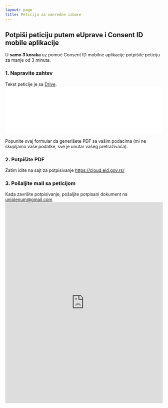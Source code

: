```yaml
---
layout: page
title: Peticija za vanredne izbore
---
```

<h2>Potpiši peticiju putem eUprave i Consent ID mobile aplikacije</h2>

U <b>samo 3 koraka</b> uz pomoć Consent ID mobilne aplikacije potpišite peticiju za manje od 3 minuta.

<h3>1. Napravite zahtev</h3>
Tekst peticije je sa <a href="https://drive.google.com/drive/folders/1EgTIIFL1BIAv3xT2u2bHpQOO_zhzDBa0" target="_blank">Drive</a>.
<iframe id="pdf-iframe" src='{{ 'izbori' | relative_url }}' frameborder="0" style="border=none!important; width: 100%; height: auto;"></iframe>

Popunite ovaj formular da generišete PDF sa vašim podacima (mi ne skupljamo vaše podatke, sve je unutar vašeg pretraživača).

<h3>2. Potpišite PDF</h3>
Zatim idite na sajt za potpisivanje <a href="https://cloud.eid.gov.rs/" target="_blank" >https://cloud.eid.gov.rs/</a>
<h3>3. Pošaljite mail sa peticijom</h3>
Kada završite potpisivanje, pošaljite potpisani dokument na <a href="mailto:uniplenum@gmail.com?subject=Potpisana%20peticija&body=U%20prilogu">uniplenum@gmail.com</a>

<script>
  const iframe = document.getElementById('pdf-iframe');
  iframe.onload = () => {
    const iframeDoc = iframe.contentDocument || iframe.contentWindow.document;
    iframe.style.height = iframeDoc.body.scrollHeight + "px";
  };
</script>


<iframe style="margin: auto" width="100%" height="640"
  src="https://www.youtube.com/embed/1o0i0QAZZUQ"
  frameborder="0"
  allow="accelerometer; autoplay; clipboard-write; encrypted-media; gyroscope; picture-in-picture"
  allowfullscreen>
</iframe>

